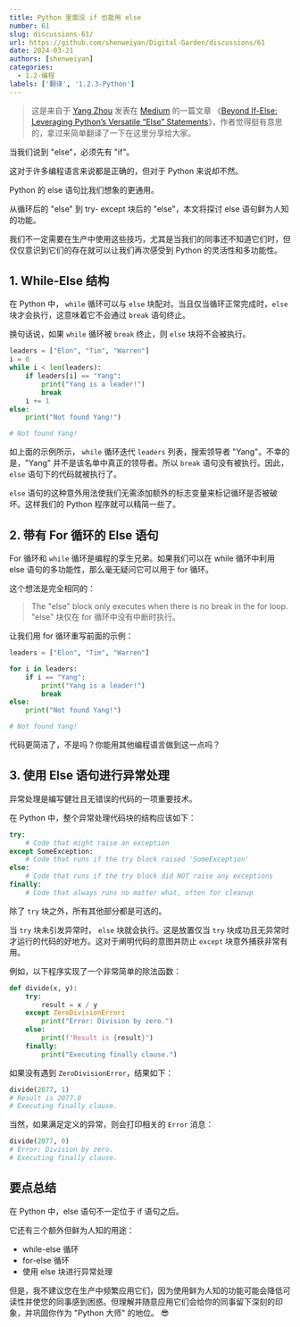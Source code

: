 ```yaml
---
title: Python 里面没 if 也能用 else
number: 61
slug: discussions-61/
url: https://github.com/shenweiyan/Digital-Garden/discussions/61
date: 2024-03-21
authors: [shenweiyan]
categories: 
  - 1.2-编程
labels: ['翻译', '1.2.3-Python']
---
```


> 这是来自于 [Yang Zhou](https://twitter.com/YangZhou1993) 发表在 [Medium](https://medium.com/techtofreedom/beyond-if-else-leveraging-pythons-versatile-else-statements-9ac260dac102) 的一篇文章 《[Beyond If-Else: Leveraging Python’s Versatile “Else” Statements](https://medium.com/techtofreedom/beyond-if-else-leveraging-pythons-versatile-else-statements-9ac260dac102)》，作者觉得挺有意思的，拿过来简单翻译了一下在这里分享给大家。

<!-- more -->

当我们说到 "else"，必须先有 "if"。

这对于许多编程语言来说都是正确的，但对于 Python 来说却不然。

Python 的 else 语句比我们想象的更通用。

从循环后的 "else" 到 try- except 块后的 "else"，本文将探讨 else 语句鲜为人知的功能。

我们不一定需要在生产中使用这些技巧，尤其是当我们的同事还不知道它们时，但仅仅意识到它们的存在就可以让我们再次感受到 Python 的灵活性和多功能性。

## 1. While-Else 结构

在 Python 中， `while` 循环可以与 `else` 块配对。当且仅当循环正常完成时，`else` 块才会执行，这意味着它不会通过 `break` 语句终止。

换句话说，如果 `while` 循环被 `break` 终止，则 `else` 块将不会被执行。
```python
leaders = ["Elon", "Tim", "Warren"]
i = 0
while i < len(leaders):
    if leaders[i] == "Yang":
        print("Yang is a leader!")
        break
    i += 1
else:
    print("Not found Yang!")

# Not found Yang!
```

如上面的示例所示， `while` 循环迭代 `leaders` 列表，搜索领导者 "Yang"。不幸的是，"Yang" 并不是该名单中真正的领导者。所以 `break` 语句没有被执行。因此，`else` 语句下的代码就被执行了。

`else` 语句的这种意外用法使我们无需添加额外的标志变量来标记循环是否被破坏。这样我们的 Python 程序就可以精简一些了。

## 2. 带有 For 循环的 Else 语句

For 循环和 `while` 循环是编程的孪生兄弟。如果我们可以在 while 循环中利用 else 语句的多功能性，那么毫无疑问它可以用于 for 循环。

这个想法是完全相同的：      

> The "else" block only executes when there is no break in the for loop.     
> "else" 块仅在 for 循环中没有中断时执行。     

让我们用 for 循环重写前面的示例：
```python
leaders = ["Elon", "Tim", "Warren"]

for i in leaders:
    if i == "Yang":
        print("Yang is a leader!")
        break
else:
    print("Not found Yang!")

# Not found Yang!
```

代码更简洁了，不是吗？你能用其他编程语言做到这一点吗？

## 3. 使用 Else 语句进行异常处理

异常处理是编写健壮且无错误的代码的一项重要技术。

在 Python 中，整个异常处理代码块的结构应该如下：
```python
try:
    # Code that might raise an exception
except SomeException:
    # Code that runs if the try block raised 'SomeException'
else:
    # Code that runs if the try block did NOT raise any exceptions
finally:
    # Code that always runs no matter what, often for cleanup
```

除了 `try` 块之外，所有其他部分都是可选的。

当 `try` 块未引发异常时， `else` 块就会执行。这是放置仅当 `try` 块成功且无异常时才运行的代码的好地方。这对于阐明代码的意图并防止 `except` 块意外捕获非常有用。

例如，以下程序实现了一个非常简单的除法函数：
```python
def divide(x, y):
    try:
        result = x / y
    except ZeroDivisionError:
        print("Error: Division by zero.")
    else:
        print(f"Result is {result}")
    finally:
        print("Executing finally clause.")
```

如果没有遇到 `ZeroDivisionError`，结果如下：

```python
divide(2077, 1)
# Result is 2077.0
# Executing finally clause.
```

当然，如果满足定义的异常，则会打印相关的 `Error` 消息：
```python
divide(2077, 0)
# Error: Division by zero.
# Executing finally clause.
```

## 要点总结

在 Python 中，else 语句不一定位于 if 语句之后。

它还有三个额外但鲜为人知的用途：     

- while-else 循环     
- for-else 循环     
- 使用 else 块进行异常处理     

但是，我不建议您在生产中频繁应用它们，因为使用鲜为人知的功能可能会降低可读性并使您的同事感到困惑。但理解并随意应用它们会给你的同事留下深刻的印象，并巩固你作为 "Python 大师" 的地位。 😎

<script src="https://giscus.app/client.js"
	data-repo="shenweiyan/Digital-Garden"
	data-repo-id="R_kgDOKgxWlg"
	data-mapping="number"
	data-term="61"
	data-reactions-enabled="1"
	data-emit-metadata="0"
	data-input-position="bottom"
	data-theme="light"
	data-lang="zh-CN"
	crossorigin="anonymous"
	async>
</script>
